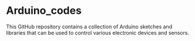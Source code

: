 # Arduino_codes
This GitHub repository contains a collection of Arduino sketches and libraries that can be used to control various electronic devices and sensors. 
